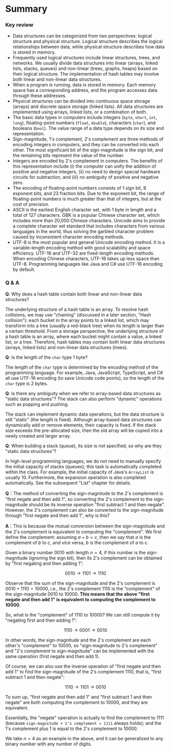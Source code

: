 # Summary

### Key review

- Data structures can be categorized from two perspectives: logical structure and physical structure. Logical structure describes the logical relationships between data, while physical structure describes how data is stored in memory.
- Frequently used logical structures include linear structures, trees, and networks. We usually divide data structures into linear (arrays, linked lists, stacks, queues) and non-linear (trees, graphs, heaps) based on their logical structure. The implementation of hash tables may involve both linear and non-linear data structures.
- When a program is running, data is stored in memory. Each memory space has a corresponding address, and the program accesses data through these addresses.
- Physical structures can be divided into continuous space storage (arrays) and discrete space storage (linked lists). All data structures are implemented using arrays, linked lists, or a combination of both.
- The basic data types in computers include integers (`byte`, `short`, `int`, `long`), floating-point numbers (`float`, `double`), characters (`char`), and booleans (`bool`). The value range of a data type depends on its size and representation.
- Sign-magnitude, 1's complement, 2's complement are three methods of encoding integers in computers, and they can be converted into each other. The most significant bit of the sign-magnitude is the sign bit, and the remaining bits represent the value of the number.
- Integers are encoded by 2's complement in computers. The benefits of this representation include (i) the computer can unify the addition of positive and negative integers, (ii) no need to design special hardware circuits for subtraction, and (iii) no ambiguity of positive and negative zero.
- The encoding of floating-point numbers consists of 1 sign bit, 8 exponent bits, and 23 fraction bits. Due to the exponent bit, the range of floating-point numbers is much greater than that of integers, but at the cost of precision.
- ASCII is the earliest English character set, with 1 byte in length and a total of 127 characters. GBK is a popular Chinese character set, which includes more than 20,000 Chinese characters. Unicode aims to provide a complete character set standard that includes characters from various languages in the world, thus solving the garbled character problem caused by inconsistent character encoding methods.
- UTF-8 is the most popular and general Unicode encoding method. It is a variable-length encoding method with good scalability and space efficiency. UTF-16 and UTF-32 are fixed-length encoding methods. When encoding Chinese characters, UTF-16 takes up less space than UTF-8. Programming languages like Java and C# use UTF-16 encoding by default.

### Q & A

**Q**: Why does a hash table contain both linear and non-linear data structures?

The underlying structure of a hash table is an array. To resolve hash collisions, we may use "chaining" (discussed in a later section, "Hash collision"): each bucket in the array points to a linked list, which may transform into a tree (usually a red-black tree) when its length is larger than a certain threshold.
From a storage perspective, the underlying structure of a hash table is an array, where each bucket might contain a value, a linked list, or a tree. Therefore, hash tables may contain both linear data structures (arrays, linked lists) and non-linear data structures (trees).

**Q**: Is the length of the `char` type 1 byte?

The length of the `char` type is determined by the encoding method of the programming language. For example, Java, JavaScript, TypeScript, and C# all use UTF-16 encoding (to save Unicode code points), so the length of the `char` type is 2 bytes.

**Q**: Is there any ambiguity when we refer to array-based data structures as "static data structures"? The stack can also perform "dynamic" operations such as popping and pushing.

The stack can implement dynamic data operations, but the data structure is still "static" (the length is fixed). Although array-based data structures can dynamically add or remove elements, their capacity is fixed. If the stack size exceeds the pre-allocated size, then the old array will be copied into a newly created and larger array.

**Q**: When building a stack (queue), its size is not specified, so why are they "static data structures"?

In high-level programming languages, we do not need to manually specify the initial capacity of stacks (queues); this task is automatically completed within the class. For example, the initial capacity of Java's `ArrayList` is usually 10. Furthermore, the expansion operation is also completed automatically. See the subsequent "List" chapter for details.

**Q**：The method of converting the sign-magnitude to the 2's complement is "first negate and then add 1", so converting the 2's complement to the sign-magnitude should be its inverse operation "first subtract 1 and then negate".
However, the 2's complement can also be converted to the sign-magnitude through "first negate and then add 1", why is this?

**A**：This is because the mutual conversion between the sign-magnitude and the 2's complement is equivalent to computing the "complement". We first define the complement: assuming $a + b = c$, then we say that $a$ is the complement of $b$ to $c$, and vice versa, $b$ is the complement of $a$ to $c$.

Given a binary number $0010$ with length $n = 4$, if this number is the sign-magnitude (ignoring the sign bit), then its 2's complement can be obtained by "first negating and then adding 1":

$$
0010 \rightarrow 1101 \rightarrow 1110
$$

Observe that the sum of the sign-magnitude and the 2's complement is $0010 + 1110 = 10000$, i.e., the 2's complement $1110$ is the "complement" of the sign-magnitude $0010$ to $10000$. **This means that the above "first negate and then add 1" is equivalent to computing the complement to $10000$**.

So, what is the "complement" of $1110$ to $10000$? We can still compute it by "negating first and then adding 1":

$$
1110 \rightarrow 0001 \rightarrow 0010
$$

In other words, the sign-magnitude and the 2's complement are each other's "complement" to $10000$, so "sign-magnitude to 2's complement" and "2's complement to sign-magnitude" can be implemented with the same operation (first negate and then add 1).

Of course, we can also use the inverse operation of "first negate and then add 1" to find the sign-magnitude of the 2's complement $1110$, that is, "first subtract 1 and then negate":

$$
1110 \rightarrow 1101 \rightarrow 0010
$$

To sum up, "first negate and then add 1" and "first subtract 1 and then negate" are both computing the complement to $10000$, and they are equivalent.

Essentially, the "negate" operation is actually to find the complement to $1111$ (because `sign-magnitude + 1's complement = 1111` always holds); and the 1's complement plus 1 is equal to the 2's complement to $10000$.

We take $n = 4$ as an example in the above, and it can be generalized to any binary number with any number of digits.